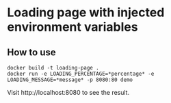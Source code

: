 # Loading page with injected environment variables

## How to use

    docker build -t loading-page .
    docker run -e LOADING_PERCENTAGE=*percentage* -e LOADING_MESSAGE=*message* -p 8080:80 demo

Visit http://localhost:8080 to see the result.

